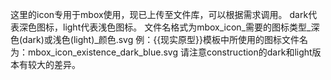 这里的icon专用于mbox使用，现已上传至文件库，可以根据需求调用。
dark代表深色图标，light代表浅色图标。
文件名格式为mbox_icon_需要的图标类型_深色(dark)或浅色(light)_颜色.svg
例：{{现实原型}}模板中所使用的图标文件名为：mbox_icon_existence_dark_blue.svg
请注意construction的dark和light版本有较大的差异。